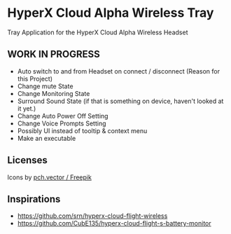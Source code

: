 # HyperX Cloud Alpha Wireless Tray
Tray Application for the HyperX Cloud Alpha Wireless Headset

## WORK IN PROGRESS
* Auto switch to and from Headset on connect / disconnect (Reason for this Project)
* Change mute State
* Change Monitoring State
* Surround Sound State (if that is something on device, haven't looked at it yet.)
* Change Auto Power Off Setting
* Change Voice Prompts Setting
* Possibly UI instead of tooltip & context menu
* Make an executable

## Licenses
Icons by <a href="http://www.freepik.com">pch.vector / Freepik</a>

## Inspirations
* https://github.com/srn/hyperx-cloud-flight-wireless
* https://github.com/CubE135/hyperx-cloud-flight-s-battery-monitor
